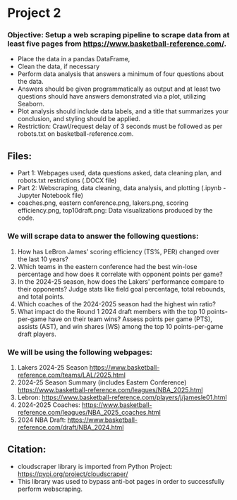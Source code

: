 # Project 2
### Objective: Setup a web scraping pipeline to scrape data from at least five pages from https://www.basketball-reference.com/. 
* Place the data in a pandas DataFrame,
* Clean the data, if necessary
* Perform data analysis that answers a minimum of four questions about the data.
* Answers should be given programmatically as output and at least two questions should have answers demonstrated via a plot, utilizing Seaborn.
* Plot analysis should include data labels, and a title that summarizes your conclusion, and styling should be applied.
* Restriction: Crawl/request delay of 3 seconds must be followed as per robots.txt on basketball-reference.com.

## Files:
* Part 1: Webpages used, data questions asked, data cleaning plan, and robots.txt restrictions (.DOCX file)
* Part 2: Webscraping, data cleaning, data analysis, and plotting (.ipynb - Jupyter Notebook file)
* coaches.png, eastern conference.png, lakers.png, scoring efficiency.png, top10draft.png: Data visualizations produced by the code.

### We will scrape data to answer the following questions:
1. How has LeBron James’ scoring efficiency (TS%, PER) changed over the last 10 years?
2. Which teams in the eastern conference had the best win-lose percentage and how does it correlate with opponent points per game?
3. In the 2024-25 season, how does the Lakers' performance compare to their opponents? Judge stats like field goal percentage, total rebounds, and total points.
4. Which coaches of the 2024-2025 season had the highest win ratio?
5. What impact do the Round 1 2024 draft members with the top 10 points-per-game have on their team wins? Assess points per game (PTS), assists (AST), and win shares (WS) among the top 10 points-per-game draft players. 


### We will be using the following webpages:
1. Lakers 2024-25 Season https://www.basketball-reference.com/teams/LAL/2025.html
2. 2024-25 Season Summary (includes Eastern Conference) https://www.basketball-reference.com/leagues/NBA_2025.html
3. Lebron: https://www.basketball-reference.com/players/j/jamesle01.html
4. 2024-2025 Coaches: https://www.basketball-reference.com/leagues/NBA_2025_coaches.html
5. 2024 NBA Draft: https://www.basketball-reference.com/draft/NBA_2024.html

## Citation:
* cloudscraper library is imported from Python Project: https://pypi.org/project/cloudscraper/
* This library was used to bypass anti-bot pages in order to successfully perform webscraping.
